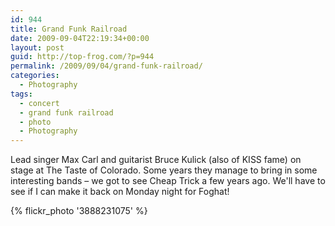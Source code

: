 ```yaml
---
id: 944
title: Grand Funk Railroad
date: 2009-09-04T22:19:34+00:00
layout: post
guid: http://top-frog.com/?p=944
permalink: /2009/09/04/grand-funk-railroad/
categories:
  - Photography
tags:
  - concert
  - grand funk railroad
  - photo
  - Photography
---
```

Lead singer Max Carl and guitarist Bruce Kulick (also of KISS fame) on stage at The Taste of Colorado. Some years they manage to bring in some interesting bands – we got to see Cheap Trick a few years ago. We'll have to see if I can make it back on Monday night for Foghat!

{% flickr_photo '3888231075' %}

